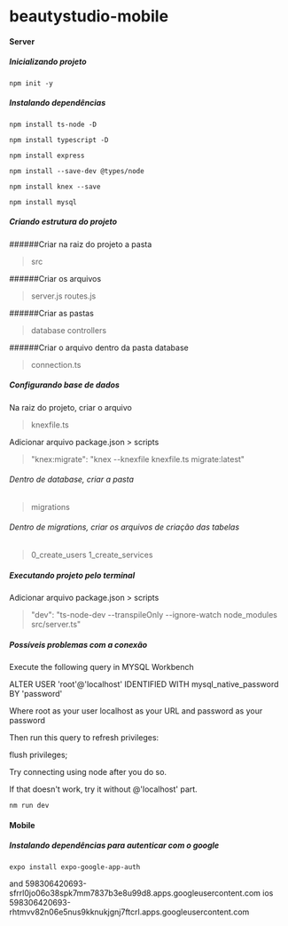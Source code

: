 # beautystudio-mobile
#### Server
##### Inicializando projeto
```console
npm init -y
```

##### Instalando dependências
```console
npm install ts-node -D

npm install typescript -D

npm install express

npm install --save-dev @types/node

npm install knex --save

npm install mysql
```

##### Criando estrutura do projeto
######Criar na raiz do projeto a pasta 
> src

######Criar os arquivos
> server.js
> routes.js

######Criar as pastas 
> database
> controllers

######Criar o arquivo dentro da pasta database
> connection.ts

##### Configurando base de dados
Na raiz do projeto, criar o arquivo
> knexfile.ts

Adicionar  arquivo package.json > scripts
>"knex:migrate": "knex --knexfile knexfile.ts migrate:latest"

###### Dentro de database, criar a pasta
> migrations

###### Dentro de migrations, criar os arquivos de criação das tabelas
> 0_create_users
> 1_create_services

##### Executando projeto pelo terminal
Adicionar  arquivo package.json > scripts
> "dev": "ts-node-dev --transpileOnly --ignore-watch node_modules src/server.ts"

##### Possíveis problemas com a conexão
Execute the following query in MYSQL Workbench

ALTER USER 'root'@'localhost' IDENTIFIED WITH mysql_native_password BY 'password'

Where root as your user localhost as your URL and password as your password

Then run this query to refresh privileges:

flush privileges;

Try connecting using node after you do so.

If that doesn't work, try it without @'localhost' part.

```console
nm run dev
```

#### Mobile

##### Instalando dependências para autenticar com o google
```console
expo install expo-google-app-auth
```
and
598306420693-sfrrl0jo06o38spk7mm7837b3e8u99d8.apps.googleusercontent.com
ios
598306420693-rhtmvv82n06e5nus9kknukjgnj7ftcrl.apps.googleusercontent.com